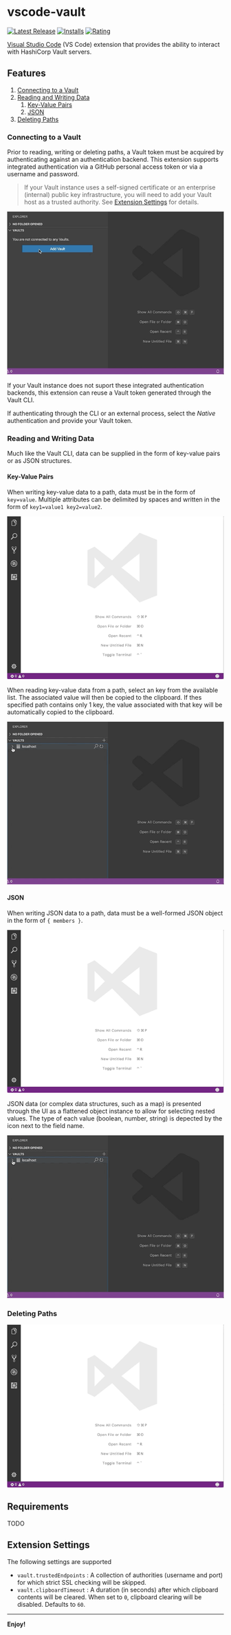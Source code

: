 # vscode-vault

[![Latest Release](https://vsmarketplacebadge.apphb.com/version-short/owenfarrell.vscode-vault.svg)](https://marketplace.visualstudio.com/items?itemName=owenfarrell.vscode-vault)
[![Installs](https://vsmarketplacebadge.apphb.com/installs/owenfarrell.vscode-vault.svg)](https://marketplace.visualstudio.com/items?itemName=owenfarrell.vscode-vault)
[![Rating](https://vsmarketplacebadge.apphb.com/rating-short/owenfarrell.vscode-vault.svg)](https://marketplace.visualstudio.com/items?itemName=owenfarrell.vscode-vault#review-details)

[Visual Studio Code](https://code.visualstudio.com/) (VS Code) extension that provides the ability to interact with HashiCorp Vault servers.

## Features

1. [Connecting to a Vault](#connecting-to-a-vault)
2. [Reading and Writing Data](#reading-and-writing-data)
    1. [Key-Value Pairs](#key-value-pairs)
    2. [JSON](#json)
4. [Deleting Paths](#deleting-paths)

### Connecting to a Vault

Prior to reading, writing or deleting paths, a Vault token must be acquired by authenticating against an authentication backend. This extension supports integrated authentication via a GitHub personal access token or via a username and password.

> If your Vault instance uses a self-signed certificate or an enterprise (internal) public key infrastructure, you will need to add your Vault host as a trusted authority.
> See [Extension Settings](#extension-settings) for details.

![Demo](demo/connect.gif)

If your Vault instance does not suport these integrated authentication backends, this extension can reuse a Vault token generated through the Vault CLI.

If authenticating through the CLI or an external process, select the *Native* authentication and provide your Vault token.

### Reading and Writing Data

Much like the Vault CLI, data can be supplied in the form of key-value pairs or as JSON structures.

#### Key-Value Pairs

When writing key-value data to a path, data must be in the form of `key=value`. Multiple attributes can be delimited by spaces and written in the form of `key1=value1 key2=value2`.

![Demo](demo/write-keyvalue.gif)

When reading key-value data from a path, select an key from the available list. The associated value will then be copied to the clipboard. If thes specified path contains only 1 key, the value associated with that key will be automatically copied to the clipboard.

![Demo](demo/read-keyvalue.gif)

#### JSON

When writing JSON data to a path, data must be a well-formed JSON object in the form of `{ members }`.

![Demo](demo/write-json.gif)

JSON data (or complex data structures, such as a map) is presented through the UI as a flattened object instance to allow for selecting nested values. The type of each value (boolean, number, string) is depected by the icon next to the field name.

![Demo](demo/read-json.gif)

### Deleting Paths

![Demo](demo/delete.gif)

## Requirements

TODO

## Extension Settings

The following settings are supported

* `vault.trustedEndpoints` : A collection of authorities (username and port) for which strict SSL checking will be skipped.
* `vault.clipboardTimeout` : A duration (in seconds) after which clipboard contents will be cleared. When set to `0`, clipboard clearing will be disabled. Defaults to `60`.

-----------------------------------------------------------------------------------------------------------

**Enjoy!**
